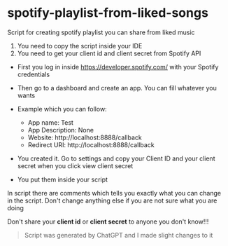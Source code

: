 # spotify-playlist-from-liked-songs
Script for creating spotify playlist you can share from liked music

1. You need to copy the script inside your IDE
2. You need to get your client id and client secret from Spotify API

  * First you log in inside https://developer.spotify.com/ with your Spotify credentials
  
  * Then go to a dashboard and create an app. You can fill whatever you wants
  * Example which you can follow:
    * App name: Test
    * App Description: None
    * Website: http://localhost:8888/callback
    * Redirect URI: http://localhost:8888/callback
  * You created it. Go to settings and copy your Client ID and your client secret when you click view client secret
  * You put them inside your script

In script there are comments which tells you exactly what you can change in the script. Don't change anything else if you are not sure what you are doing

Don't share your **client id** or **client secret** to anyone you don't know!!!

> Script was generated by ChatGPT and I made slight changes to it
